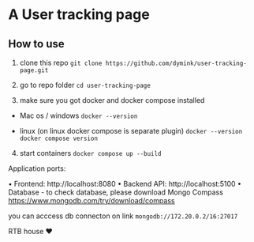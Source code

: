 # A User tracking page

## How to use

1. clone this repo
   `git clone https://github.com/dymink/user-tracking-page.git`

2. go to repo folder
   `cd user-tracking-page`

3. make sure you got docker and docker compose installed

- Mac os / windows
  `docker --version`

- linux (on linux docker compose is separate plugin)
  `docker --version`
  `docker compose version`

4. start containers
   `docker compose up --build`

Application ports:

• Frontend: http://localhost:8080
• Backend API: http://localhost:5100
• Database - to check database, please download Mongo Compass https://www.mongodb.com/try/download/compass

you can acccess db connecton on link
`mongodb://172.20.0.2/16:27017`

RTB house :heart:
